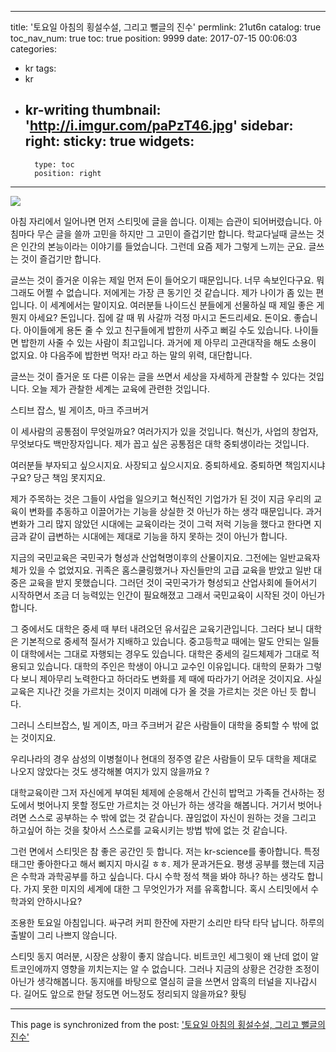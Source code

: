 
---
title: '토요일 아침의 횡설수설, 그리고 뻘글의 진수'
permlink: 21ut6n
catalog: true
toc_nav_num: true
toc: true
position: 9999
date: 2017-07-15 00:06:03
categories:
- kr
tags:
- kr
- kr-writing
thumbnail: 'http://i.imgur.com/paPzT46.jpg'
sidebar:
    right:
        sticky: true
widgets:
    -
        type: toc
        position: right
---


![](http://i.imgur.com/paPzT46.jpg)

아침 자리에서 일어나면 먼저 스티밋에 글을 씁니다. 이제는 습관이 되어버렸습니다. 아침마다 무슨 글을 쓸까 고민을 하지만 그 고민이 즐겁기만 합니다. 학교다닐때 글쓰는 것은 인간의 본능이라는 이야기를 들었습니다. 그런데 요즘 제가 그렇게 느끼는 군요. 글쓰는 것이 즐겁기만 합니다. 

글쓰는 것이 즐거운 이유는 제일 먼저 돈이 들어오기 때문입니다. 너무 속보인다구요. 뭐 그래도 어쩔 수 없습니다. 저에게는 가장 큰 동기인 것 같습니다. 제가 나이가 좀 있는 편입니다. 이 세계에서는 말이지요. 여러분들 나이드신 분들에게 선물하실 때 제일 좋은 게 뭔지 아세요? 돈입니다. 집에 갈 때 뭐 사갈까 걱정 마시고 돈드리세요. 돈이요. 좋습니다. 아이들에게 용돈 줄 수 있고 친구들에게 밥한끼 사주고 뻐길 수도 있습니다. 나이들면 밥한끼 사줄 수 있는 사람이 최고입니다. 과거에 제 아무리 고관대작을 해도 소용이 없지요. 야 다음주에 밥한번 먹자! 라고 하는 말의 위력, 대단합니다.  

글쓰는 것이 즐거운 또 다른 이유는 글을 쓰면서 세상을 자세하게 관찰할 수 있다는 것입니다. 오늘 제가 관찰한 세계는 교육에 관련한 것입니다. 

스티브 잡스, 빌 게이츠, 마크 주크버거

이 세사람의 공통점이 무엇일까요?
여러가지가 있을 것입니다. 혁신가, 사업의 창업자, 무엇보다도 백만장자입니다. 제가 꼽고 싶은 공통점은 대학 중퇴생이라는 것입니다. 

여러분들 부자되고 싶으시지요. 사장되고 싶으시지요. 중퇴하세요. 중퇴하면 책임지시냐구요? 당근 책임 못지지요.

제가 주목하는 것은 그들이 사업을 일으키고 혁신적인 기업가가 된 것이 지금 우리의 교육이 변화를 추동하고 이끌어가는 기능을 상실한 것 아닌가 하는 생각 때문입니다. 과거 변화가 그리 많지 않았던 시대에는 교육이라는 것이 그럭 저럭 기능을 했다고 한다면 지금과 같이 급변하는 시대에는 제대로 기능을 하지 못하는 것이 아닌가 합니다. 

지금의 국민교육은 국민국가 형성과 산업혁명이후의 산물이지요. 그전에는 일반교육자체가 있을 수 없었지요. 귀족은 홈스쿨링했거나 자신들만의 고급 교육을 받았고 일반 대중은 교육을 받지 못했습니다. 
그러던 것이 국민국가가 형성되고 산업사회에 들어서기 시작하면서 조금 더 능력있는 인간이 필요해졌고 그래서 국민교육이 시작된 것이 아닌가 합니다. 

그 중에서도 대학은 중세 때 부터 내려오던 유서깊은 교육기관입니다. 그러다 보니 대학은 기본적으로 중세적 질서가 지배하고 있습니다. 중고등학교 때에는 말도 안되는 일들이 대학에서는 그대로 자행되는 경우도 있습니다. 대학은 중세의 길드체제가 그대로 적용되고 있습니다. 대학의 주인은 학생이 아니고 교수인 이유입니다. 대학의 문화가 그렇다 보니 제아무리 노력한다고 하더라도 변화를 제 때에 따라가기 어려운 것이지요. 사실 교육은 지나간 것을 가르치는 것이지  미래에 다가 올 것을 가르치는 것은 아닌 듯 합니다.

그러니 스티브잡스, 빌 게이츠, 마크 주크버거 같은 사람들이 대학을 중퇴할 수 밖에 없는 것이지요. 

우리나라의 경우 삼성의 이병철이나 현대의 정주영 같은 사람들이 모두 대학을 제대로 나오지 않았다는 것도 생각해볼 여지가 있지 않을까요 ? 

대학교육이란 그저 자신에게 부여된 체제에 순응해서 간신히 밥먹고 가족들 건사하는 정도에서 벗어나지 못할 정도만 가르치는 것 아닌가 하는 생각을 해봅니다.
거기서 벗어나려면 스스로 공부하는 수 밖에 없는 것 같습니다. 끊임없이 자신이 원하는 것을 그리고 하고싶어 하는 것을 찾아서 스스로를 교육시키는 방법 밖에 없는 것 같습니다. 

그런 면에서 스티밋은 참 좋은 공간인 듯 합니다. 저는 kr-science를 좋아합니다. 특정 태그만 좋아한다고 해서 삐지지 마시길 ㅎㅎ. 제가 문과거든요. 평생 공부를 했는데 지금은 수학과 과학공부를 하고 싶습니다. 다시 수학 정석 책을 봐야 하나? 하는 생각도 합니다. 가지 못한 미지의 세계에 대한 그 무엇인가가 저를 유혹합니다.  혹시 스티밋에서 수학과외 안하시나요?  

조용한 토요일 아침입니다. 
싸구려 커피 한잔에 자판기 소리만 타닥 타닥 납니다. 하루의 출발이 그리 나쁘지 않습니다.   

스티밋 동지 여러분,
시장은 상황이 좋지 않습니다. 
비트코인 세그윗이 왜 난데 없이 알트코인에까지 영향을 끼치는지는 알 수 없습니다. 
그러나 지금의 상황은 건강한 조정이 아닌가 생각해봅니다. 
동지애를 바탕으로 열심히 글을 쓰면서 암흑의 터널을 지나갑시다. 
길어도 앞으로 한달 정도면 어느정도 정리되지  않을까요? 
홧팅

- - -

This page is synchronized from the post: ['토요일 아침의 횡설수설, 그리고 뻘글의 진수'](https://steemit.com/@oldstone/21ut6n)
